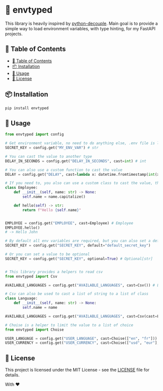 # 🦕 envtyped

This library is heavily inspired by [python-decouple](https://github.com/HBNetwork/python-decouple). Main goal is to provide a simple way to load environment variables, with type hinting, for my FastAPI projects.

## 📝 Table of Contents

- [📝 Table of Contents](#-table-of-contents)
- [📦 Installation](#-installation)
- [🚀 Usage](#-usage)
- [📝 License](#-license)

## 📦 Installation

```bash
pip install envtyped
```

## 🚀 Usage

```python
from envtyped import config

# Get environment variable, no need to do anything else, .env file is lazy loaded
SECRET_KEY = config.get("MY_ENV_VAR") # str

# You can cast the value to another type
DELAY_IN_SECONDS = config.get("DELAY_IN_SECONDS", cast=int) # int

# You can also use a custom function to cast the value
DELAY = config.get("DELAY", cast=lambda x: datetime.fromtimestamp(int(x))) # datetime

# If you need to, you also can use a custom class to cast the value, that can be constructed from a string
class Employee:
    def __init__(self, name: str) -> None:
        self.name = name.capitalize()

    def hello(self) -> str:
        return f"Hello {self.name}"


EMPLOYEE = config.get("EMPLOYEE", cast=Employee) # Employee
EMPLOYEE.hello()
# -> Hello John

# By default all env variables are required, but you can also set a default value
SECRET_KEY = config.get("SECRET_KEY", default="default_secret_key")

# Or you can set a value to be optional
SECRET_KEY = config.get("SECRET_KEY", optional=True) # Optional[str]


# This library provides a helpers to read csv 
from envtyped import Csv

AVAILABLE_LANGUAGES = config.get("AVAILABLE_LANGUAGES", cast=Csv()) # List[str]

# Csv can also be used to cast a list of string to a list of class
class Language:
    def __init__(self, name: str) -> None:
        self.name = name

AVAILABLE_LANGUAGES = config.get("AVAILABLE_LANGUAGES", cast=Csv(cast=Language)) # List[Language]

# Choise is a helper to limit the value to a list of choice
from envtyped import Choise

USER_LANGUAGE = config.get("USER_LANGUAGE", cast=Choise(["en", "fr"])) # str
USER_CURRENCY = config.get("USER_CURRENCY", cast=Choise(["usd", "eur"], default="usd")) # str


```

## 📝 License

This project is licensed under the MIT License - see the [LICENSE](LICENSE) file for details.

With ❤️ 
